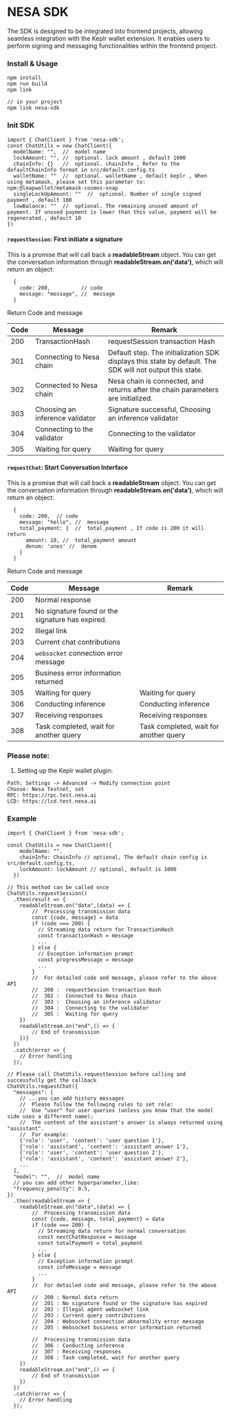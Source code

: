 # NESA SDK

The SDK is designed to be integrated into frontend projects, allowing seamless integration with the Keplr wallet extension. It enables users to perform signing and messaging functionalities within the frontend project.

### Install & Usage

```
npm install
npm run build
npm link
```

```
// in your project
npm link nesa-sdk
```

### Init SDK

```
import { ChatClient } from 'nesa-sdk';
const ChatUtils = new ChatClient({
  modelName: "",  //  model name
  lockAmount: "", //  optional. lock amount , default 1000
  chainInfo: {}   //  optional. chainInfo , Refer to the defaultChainInfo format in src/default.config.ts
  walletName: ""  //  optional. walletName , default keplr , When using metamask, please set this parameter to: npm:@leapwallet/metamask-cosmos-snap
  singleLockUpAmount: ""  //  optional. Number of single signed payment , default 100
  lowBalance: ""  //  optional. The remaining unused amount of payment. If unused payment is lower than this value, payment will be regenerated., default 10
})
```

#### `requestSession`: First initiate a signature

This is a promise that will call back a **readableStream** object. You can get the conversation information through **readableStream.on('data')**, which will return an object:

```
  {
    code: 200,          // code
    message: "message", //  message
  }
```

Return Code and message

| Code | Message                         | Remark                                                                                                   |
| ---- | ------------------------------- | -------------------------------------------------------------------------------------------------------- |
| 200  | TransactionHash                 | requestSession transaction Hash                                                                          |
| 301  | Connecting to Nesa chain        | Default step. The initialization SDK displays this state by default. The SDK will not output this state. |
| 302  | Connected to Nesa chain         | Nesa chain is connected, and returns after the chain parameters are initialized.                         |
| 303  | Choosing an inference validator | Signature successful, Choosing an inference validator                                                    |
| 304  | Connecting to the validator     | Connecting to the validator                                                                              |
| 305  | Waiting for query               | Waiting for query                                                                                        |

#### `requestChat`: Start Conversation Interface

This is a promise that will call back a **readableStream** object. You can get the conversation information through **readableStream.on('data')**, which will return an object:

```
  {
    code: 200,  // code
    message: "hello", //  message
    total_payment: {  //  total_payment , If code is 200 it will return
      amount: 10, //  total_payment amount
      denom: 'unes' //  denom
    }
  }
```

Return Code and message

| Code | Message                                          | Remark                                 |
| ---- | ------------------------------------------------ | -------------------------------------- |
| 200  | Normal response                                  |
| 201  | No signature found or the signature has expired. |
| 202  | Illegal link                                     |
| 203  | Current chat contributions                       |
| 204  | `websocket` connection error message             |
| 205  | Business error information returned              |
| 305  | Waiting for query                                | Waiting for query                      |
| 306  | Conducting inference                             | Conducting inference                   |
| 307  | Receiving responses                              | Receiving responses                    |
| 308  | Task completed, wait for another query           | Task completed, wait for another query |

### Please note:

1. Setting up the Keplr wallet plugin:

```
Path: Settings -> Advanced -> Modify connection point
Choose: Nesa Testnet, set
RPC: https://rpc.test.nesa.ai
LCD: https://lcd.test.nesa.ai

```

### Example

```
import { ChatClient } from 'nesa-sdk';

const ChatUtils = new ChatClient({
    modelName: "",
    chainInfo: ChainInfo // optional, The default chain config is src/default.config.ts,
    lockAmount: lockAmount // optional, default is 1000
  })

// This method can be called once
ChatUtils.requestSession()
  .then(result => {
    readableStream.on("data",(data) => {
        //  Processing transmission data
        const {code, message} = data
        if (code === 200) {
          // Streaming data return for TransactionHash
          const transactionHash = message
          ...
        } else {
          // Exception information prompt
          const progressMessage = message
          ...
        }
        //  For detailed code and message, please refer to the above API
        //  200 :  requestSession transaction Hash
        //  302 :  Connected to Nesa chain
        //  303 :  Choosing an inference validator
        //  304 :  Connecting to the validator
        //  305 :  Waiting for query
    })
    readableStream.on("end",() => {
        // End of transmission
    })}
  })
  .catch(error => {
    // Error handling
  });

// Please call ChatUtils.requestSession before calling and successfully get the callback
ChatUtils.requestChat({
  "messages": [
    // ...you can add history messages
    //  Please follow the following rules to set role:
    //  Use "user" for user queries (unless you know that the model side uses a different name);
    //  The content of the assistant's answer is always returned using "assistant".
    //  For example:
    {'role': 'user', 'content': 'user question 1'},
    {'role': 'assistant', 'content': 'assistant answer 1'},
    {'role': 'user', 'content': 'user question 2'},
    {'role': 'assistant', 'content': 'assistant answer 2'},
    ...
  ],
  "model": "",  //  model name
  // you can add other hyperparameter,like:
  "frequency_penalty": 0.5,
})
  .then(readableStream => {
    readableStream.on("data",(data) => {
        //  Processing transmission data
        const {code, message, total_payment} = data
        if (code === 200) {
          // Streaming data return for normal conversation
          const nextChatResponse = message
          const totalPayment = total_payment
          ...
        } else {
          // Exception information prompt
          const infoMessage = message
          ...
        }
        //  For detailed code and message, please refer to the above API
        //  200 : Normal data return
        //  201 : No signature found or the signature has expired
        //  202 : Illegal agent websocket link
        //  203 : Current query contributions
        //  204 : Websocket connection abnormality error message
        //  205 : Websocket business error information returned

        //  Processing transmission data
        //  306 : Conducting inference
        //  307 : Receiving responses
        //  308 : Task completed, wait for another query
    })
    readableStream.on("end",() => {
        // End of transmission
    })
  })
  .catch(error => {
    // Error handling
  });
```
